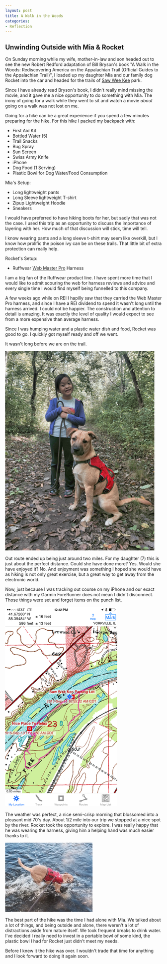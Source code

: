 ```yaml
---
layout: post
title: A Walk in the Woods
categories:
- Reflection
---
```

## <i class="fa fa-leaf fa-lg"></i> Unwinding Outside with Mia & Rocket

On Sunday morning while my wife, mother-in-law and son headed out to see the new Robert Redford adaptation of Bill Bryson's book "A Walk in the Woods: Rediscovering America on the Appalachian Trail (Official Guides to the Appalachian Trail)", I loaded up my daughter Mia and our family dog Rocket into the car and headed for the trails of <a href="http://www.oswegolandparkdistrict.org/Trails-Parks/Saw-Wee-Kee-Park.htm">Saw Wee Kee</a> park.

Since I have already read Bryson's book, I didn't really mind missing the movie, and it gave me a nice opportunity to do something with Mia.  The irony of going for a walk while they went to sit and watch a movie *about* going on a walk was not lost on me.

Going for a hike can be a great experience if you spend a few minutes preparing for the hike.  For this hike I packed my backpack with:

* First Aid Kit
* Bottled Water (5)
* Trail Snacks
* Bug Spray
* Sun Screen
* Swiss Army Knife
* iPhone
* Dog Food (1 Serving)
* Plastic Bowl for Dog Water/Food Consumption

Mia's Setup:

* Long lightweight pants
* Long Sleeve lightweight T-shirt
* Zipup Lightweight Hoodie
* Sneakers

I would have preferred to have hiking boots for her, but sadly that was not the case.  I used this trip as an opportunity to discuss the importance of layering with her.  How much of that discussion will stick, time will tell.

I know wearing pants and a long sleeve t-shirt may seem like overkill, but I know how prolific the poison ivy can be on these trails.  That little bit of extra protection can really help.

Rocket's Setup:

* Ruffwear <a href="http://www.ruffwear.com/Web-Master-Pro-Harness?sc=2&category=1131">Web Master Pro</a> Harness

I am a big fan of the Ruffwear product line.  I have spent more time that I would like to admit scouring the web for harness reviews and advice and every single time I would find myself being funnelled to this company. 

A few weeks ago while on REI I hapilly saw that they carried the Web Master Pro harness, and since I have a REI dividend to spend it wasn't long until the harness arrived.  I could not be happier.  The construction and attention to detail is amazing.  It was exactly the level of quality I would expect to see from a more expensive than average harness.

Since I was humping water and a plastic  water dish and food, Rocket was good to go.  I quickly got myself ready and off we went.

It wasn't long before we are on the trail.  

![Mia & Rocket on the Trail](/assets/hike.png)

Out route ended up being just around two miles.  For my daughter (7) this is just about the perfect distance.  Could she have done more?  Yes.  Would she have enjoyed it? No.  And enjoyment was something I hoped she would have as hiking is not only great exercise, but a great way to get away from the electronic world.

Now, just because I was tracking out course on my iPhone and our exact distance with my Garmin ForeRunner does not mean I didn't disconnect.  Those things were set and forget items on the punch list.

![Map of our Hike](/assets/map.png)

The weather was perfect, a nice semi-crisp morning that blossomed into a pleasant mid 70's day.  About 1/2 mile into our trip we stopped at a nice spot by the river.  Rocket took the opportunity to explore.  I was really happy that he was wearing the harness, giving him a helping hand was much easier thanks to it. 

![Rocket River Fun](/assets/dog.png)

The best part of the hike was the time I had alone with Mia.  We talked about a lot of things, and being outside and alone, there weren't a lot of distractions aside from nature itself.  We took frequent breaks to drink water.  I've decided I really need to invest in a portable bowl of some kind, the plastic bowl I had for Rocket just didn't meet my needs.

Before I knew it the hike was over.  I wouldn't trade that time for anything and I look forward to doing it again soon.

